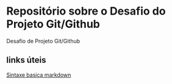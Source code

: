 # Repositório sobre o Desafio do Projeto Git/Github
Desafio de Projeto Git/Github
## links úteis
[Sintaxe basica markdown](https://www.markdownguide.org/basic-syntax/)

